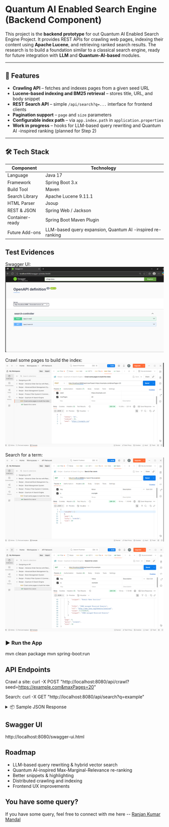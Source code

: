 # Quantum AI Enabled Search Engine (Backend Component)

This project is the **backend prototype** for out Quantum AI Enabled Search Engine Project.  It provides REST APIs for crawling web pages, indexing their content using **Apache Lucene**, and retrieving ranked search results. The research is to build a foundation similar to a classical search engine, ready for future integration with **LLM** and **Quantum-AI-based** modules.

---

## 🚀 Features
- **Crawling API** – fetches and indexes pages from a given seed URL
- **Lucene-based indexing and BM25 retrieval** – stores title, URL, and body snippet
- **REST Search API** – simple `/api/search?q=...` interface for frontend clients
- **Pagination support** – `page` and `size` parameters
- **Configurable index path** – via `app.index.path` in `application.properties`
- **Work in progress** – hooks for LLM-based query rewriting and Quantum AI -inspired ranking (planned for Step 2)

---

## 🛠 Tech Stack
| Component       | Technology                                                 |
|-----------------|------------------------------------------------------------|
| Language        | Java 17                                                    |
| Framework       | Spring Boot 3.x                                            |
| Build Tool      | Maven                                                      |
| Search Library  | Apache Lucene 9.11.1                                       |
| HTML Parser     | Jsoup                                                      |
| REST & JSON     | Spring Web / Jackson                                       |
| Container-ready | Spring Boot Maven Plugin                                   |
| Future Add-ons  | LLM-based query expansion, Quantum AI -inspired re-ranking |

## Test Evidences

Swagger UI:
![img.png](img.png)

Crawl some pages to build the index:
![img_1.png](img_1.png)

Search for a term:
![img_2.png](img_2.png)

![img_3.png](img_3.png)

### ▶️ Run the App

mvn clean package
mvn spring-boot:run

## API Endpoints

Crawl a site:
curl -X POST "http://localhost:8080/api/crawl?seed=https://example.com&maxPages=20"

Search:
curl -X GET "http://localhost:8080/api/search?q=example"


<details> <summary>📦 Sample JSON Response</summary>
✅ Success
<pre>{
  "id": 1,
  "productId": 1,
  "productName": "Fjallraven - Foldsack No. 1 Backpack",
  "price": 109.95,
  "createdAt": "2025-08-24T13:45:21.123"
}</pre>

❌ Product Not Available
Product not available.

❌ Invalid ID or API Error
Error occurred: 404 Not Found

</details>

## Swagger UI
http://localhost:8080/swagger-ui.html

## Roadmap

- LLM-based query rewriting & hybrid vector search
- Quantum AI-inspired Max-Marginal-Relevance re-ranking
- Better snippets & highlighting
- Distributed crawling and indexing
- Frontend UX improvements

## You have some query?
If you have some query, feel free to connect with me here -- [Ranjan Kumar Mandal](https://www.linkedin.com/in/ranjan-kumar-m-818367158/)
